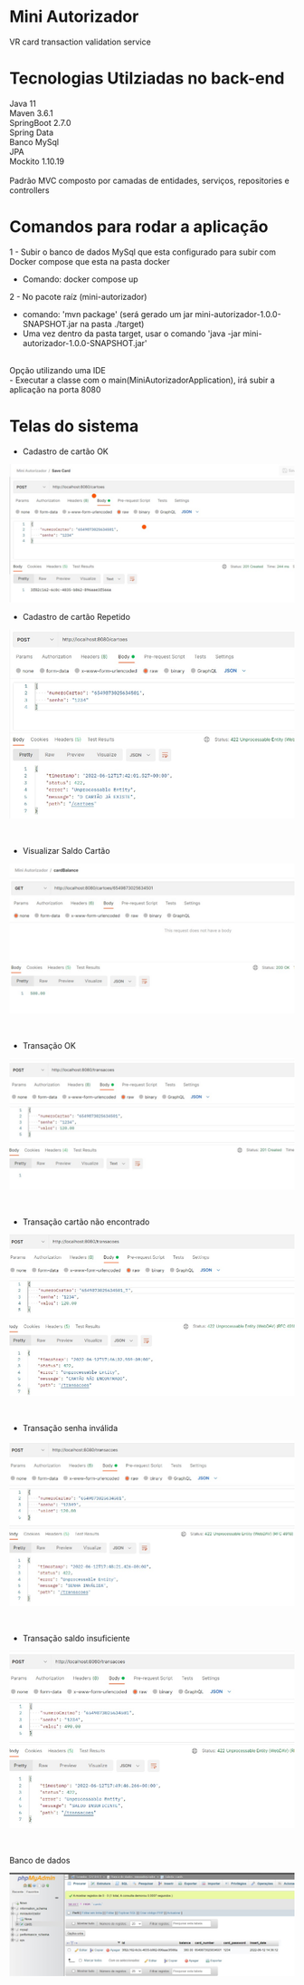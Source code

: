# Mini Autorizador

VR card transaction validation service

# Tecnologias Utilziadas no back-end
Java 11
<br>
Maven 3.6.1
<br>
SpringBoot 2.7.0
<br>
Spring Data
<br>
Banco MySql
<br>
JPA
<br>
Mockito 1.10.19
<br><br>
Padrão MVC composto por camadas de entidades, serviços, repositories e controllers
<br>
# Comandos para rodar a aplicação
1 - Subir o banco de dados MySql que esta configurado para subir com 
    Docker compose que esta na pasta docker
    
- Comando: docker compose up

2 - No pacote raíz (mini-autorizador)
<br>
- comando: 'mvn package' (será gerado um jar mini-autorizador-1.0.0-SNAPSHOT.jar na pasta ./target)
- Uma vez dentro da pasta target, usar o comando  'java -jar mini-autorizador-1.0.0-SNAPSHOT.jar'
<br>  
Opção utilizando uma IDE
  <br>
- Executar a classe com o main(MiniAutorizadorApplication), irá subir a aplicação na porta 8080
  <br>

# Telas do sistema
- Cadastro de cartão OK
<p align="center">
  <img src="./Documentacao/prints_tela/1 - cadastro_cartao_ok.jpg" alt="accessibility text">
</p>

- Cadastro de cartão Repetido
<p align="center">
  <img src="./Documentacao/prints_tela/2 - cadastro_cartao_existente.jpg" alt="accessibility text">
</p>
<br>

- Visualizar Saldo Cartão
<p align="center">
  <img src="./Documentacao/prints_tela/3 - visualizar_saldo_cartao.jpg" alt="accessibility text">
</p>
<br>

- Transação OK
<p align="center">
  <img src="./Documentacao/prints_tela/4 - transacao_ok.jpg" alt="accessibility text">
</p>
<br>

- Transação cartão não encontrado
<p align="center">
  <img src="./Documentacao/prints_tela/5 - transacao_cartao_nao_encontrado.jpg" alt="accessibility text">
</p>
<br>

- Transação senha inválida
<p align="center">
  <img src="./Documentacao/prints_tela/6 - transacao_cartao_senha_invalida.jpg" alt="accessibility text">
</p>
<br>

- Transação saldo insuficiente
<p align="center">
  <img src="./Documentacao/prints_tela/7 - transacao_saldo_insuficiente.jpg" alt="accessibility text">
</p>
<br>

Banco de dados
<p align="center">
  <img src="./Documentacao/prints_tela/data_base.jpg" alt="accessibility text">
</p>
<br>